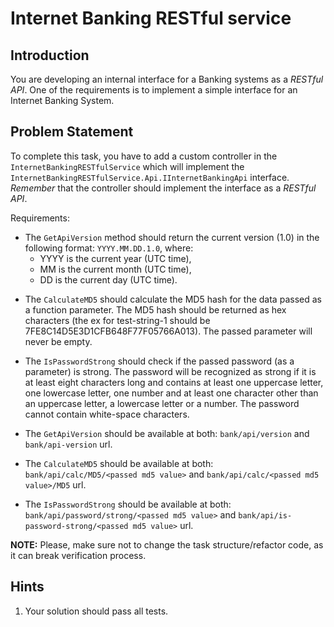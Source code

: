 # Internet Banking RESTful service

## Introduction
You are developing an internal interface for a Banking systems as a *RESTful API*.
One of the requirements is to implement a simple interface for an Internet Banking System.

## Problem Statement

To complete this task, you have to add a custom controller in the `InternetBankingRESTfulService` which will implement the `InternetBankingRESTfulService.Api.IInternetBankingApi` interface.
*Remember* that the controller should implement the interface as a *RESTful API*.

Requirements:

* The `GetApiVersion` method should return the current version (1.0) in the following format: `YYYY.MM.DD.1.0`, where:
    * YYYY is the current year (UTC time), 
    * MM is the current month (UTC time), 
    * DD is the current day (UTC time).

- The `CalculateMD5` should calculate the MD5 hash for the data passed as a function parameter. 
	The MD5 hash should be returned as hex characters (the ex for test-string-1 should be 7FE8C14D5E3D1CFB648F77F05766A013).
	The passed parameter will never be empty.
* The `IsPasswordStrong` should check if the passed password (as a parameter) is strong. 
	The password will be recognized as strong if it is at least eight characters long and contains at least one uppercase letter, one lowercase letter, one number and at least one character other than an uppercase letter, a lowercase letter or a number. 
	The password cannot contain white-space characters.

* The `GetApiVersion` should be available at both: `bank/api/version` and `bank/api-version` url.
* The `CalculateMD5` should be available at both: `bank/api/calc/MD5/<passed md5 value>` and `bank/api/calc/<passed md5 value>/MD5` url.
* The `IsPasswordStrong` should be available at both: `bank/api/password/strong/<passed md5 value>` and `bank/api/is-password-strong/<passed md5 value>` url.

**NOTE:** Please, make sure not to change the task structure/refactor code, as it can break verification process. 

## Hints
1. Your solution should pass all tests.
